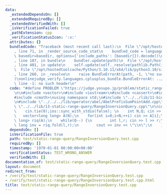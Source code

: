```yaml
---
data:
  _extendedDependsOn: []
  _extendedRequiredBy: []
  _extendedVerifiedWith: []
  _isVerificationFailed: true
  _pathExtension: cpp
  _verificationStatusIcon: ':x:'
  attributes: {}
  bundledCode: "Traceback (most recent call last):\n  File \"/opt/hostedtoolcache/Python/3.10.11/x64/lib/python3.10/site-packages/onlinejudge_verify/documentation/build.py\"\
    , line 71, in _render_source_code_stat\n    bundled_code = language.bundle(stat.path,\
    \ basedir=basedir, options={'include_paths': [basedir]}).decode()\n  File \"/opt/hostedtoolcache/Python/3.10.11/x64/lib/python3.10/site-packages/onlinejudge_verify/languages/cplusplus.py\"\
    , line 187, in bundle\n    bundler.update(path)\n  File \"/opt/hostedtoolcache/Python/3.10.11/x64/lib/python3.10/site-packages/onlinejudge_verify/languages/cplusplus_bundle.py\"\
    , line 401, in update\n    self.update(self._resolve(pathlib.Path(included), included_from=path))\n\
    \  File \"/opt/hostedtoolcache/Python/3.10.11/x64/lib/python3.10/site-packages/onlinejudge_verify/languages/cplusplus_bundle.py\"\
    , line 260, in _resolve\n    raise BundleErrorAt(path, -1, \"no such header\"\
    )\nonlinejudge_verify.languages.cplusplus_bundle.BundleErrorAt: ../../../lib/operator/abel/AbelPrefixSumPointAdd.cpp:\
    \ line -1: no such header\n"
  code: "#define PROBLEM \"https://judge.yosupo.jp/problem/static_range_inversions_query\"\
    \n\n#include <vector>\n#include <iostream>\n#include <cassert>\n#include <algorithm>\n\
    #include <cmath>\nusing namespace std;\n#include \"../../lib/11-binary-indexed-tree/BinaryIndexedTree.cpp\"\
    \n#include \"../../../lib/operator/abel/AbelPrefixSumPointAdd.cpp\"\n#include\
    \ \"../../lib/13-static-range-query/RangeInversionQuery.cpp\"\n\nint main(void){\n\
    \    cin.tie(0);ios::sync_with_stdio(false); \n    int N,Q; cin >> N >> Q;\n \
    \   vector<long long> A(N);\n    for(int i=0;i<N;++i) cin >> A[i];\n    RangeInversionQuery<long\
    \ long> riq(A);\n    while(Q--) {\n        int l,r; cin >> l >> r;\n        long\
    \ long inv = riq.fold(l,r);\n        cout << inv << \"\\n\";\n    }\n}"
  dependsOn: []
  isVerificationFile: true
  path: test/static-range-query/RangeInversionQuery.test.cpp
  requiredBy: []
  timestamp: '1970-01-01 00:00:00+00:00'
  verificationStatus: TEST_WRONG_ANSWER
  verifiedWith: []
documentation_of: test/static-range-query/RangeInversionQuery.test.cpp
layout: document
redirect_from:
- /verify/test/static-range-query/RangeInversionQuery.test.cpp
- /verify/test/static-range-query/RangeInversionQuery.test.cpp.html
title: test/static-range-query/RangeInversionQuery.test.cpp
---
```

